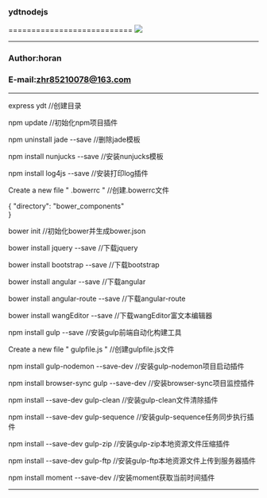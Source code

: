 ### ydtnodejs
===========================
![][ydt-logo]

****
### Author:horan
### E-mail:zhr85210078@163.com
****

express ydt                                 //创建目录

npm update                                  //初始化npm项目插件       

npm uninstall jade --save                   //删除jade模板      

npm install nunjucks --save                 //安装nunjucks模板          

npm install log4js --save                   //安装打印log插件              

Create a new file " .bowerrc "              //创建.bowerrc文件

{
    "directory": "bower_components"         
}

bower init                                  //初始化bower并生成bower.json        

bower install jquery --save                 //下载jquery

bower install bootstrap --save              //下载bootstrap

bower install angular --save                //下载angular

bower install angular-route --save          //下载angular-route

bower install wangEditor --save            //下载wangEditor富文本编辑器

npm install gulp --save                     //安装gulp前端自动化构建工具

Create a new file " gulpfile.js "           //创建gulpfile.js文件

npm install gulp-nodemon --save-dev         //安装gulp-nodemon项目启动插件

npm install browser-sync gulp --save-dev    //安装browser-sync项目监控插件

npm install --save-dev gulp-clean           //安装gulp-clean文件清除插件

npm install --save-dev gulp-sequence        //安装gulp-sequence任务同步执行插件

npm install --save-dev gulp-zip             //安装gulp-zip本地资源文件压缩插件

npm install --save-dev gulp-ftp             //安装gulp-ftp本地资源文件上传到服务器插件

npm install moment --save-dev               //安装moment获取当前时间插件


--------------------------------
[ydt-logo]:https://github.com/zhr85210078/ydtNodeJs/blob/master/src/img/logo.png